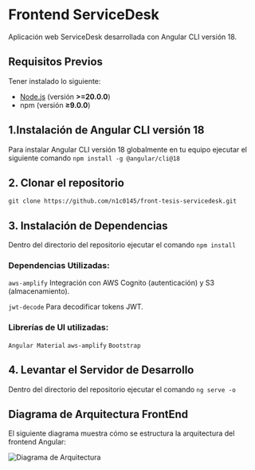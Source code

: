 # Frontend ServiceDesk

Aplicación web ServiceDesk desarrollada con Angular CLI versión 18. 

## Requisitos Previos

Tener instalado lo siguiente:

- [Node.js](https://nodejs.org/) (versión **>=20.0.0**)
- npm (versión **≥9.0.0**)

## 1.Instalación de Angular CLI versión 18

Para instalar Angular CLI versión 18 globalmente en tu equipo ejecutar el siguiente comando `npm install -g @angular/cli@18`

## 2. Clonar el repositorio

`git clone https://github.com/n1c0145/front-tesis-servicedesk.git`

## 3. Instalación de Dependencias

Dentro del directorio del repositorio ejecutar el comando `npm install`

### Dependencias Utilizadas:

`aws-amplify` Integración con AWS Cognito (autenticación) y S3 (almacenamiento).

`jwt-decode` Para decodificar tokens JWT.

### Librerías de UI utilizadas:

`Angular Material`
`aws-amplify`
`Bootstrap`

## 4. Levantar el Servidor de Desarrollo

Dentro del directorio del repositorio ejecutar el comando `ng serve -o`

## Diagrama de Arquitectura FrontEnd

El siguiente diagrama muestra cómo se estructura la arquitectura del frontend Angular:

![Diagrama de Arquitectura](./readme-assets/arquitectura-frontend.png)









